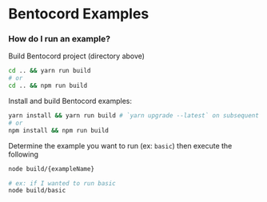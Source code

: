 # Bentocord Examples

### How do I run an example?

Build Bentocord project (directory above)
```bash
cd .. && yarn run build
# or
cd .. && npm run build
```

Install and build Bentocord examples:
```bash
yarn install && yarn run build # `yarn upgrade --latest` on subsequent calls
# or
npm install && npm run build
```

Determine the example you want to run (ex: `basic`) then execute the following
```bash
node build/{exampleName}

# ex: if I wanted to run basic
node build/basic
```
